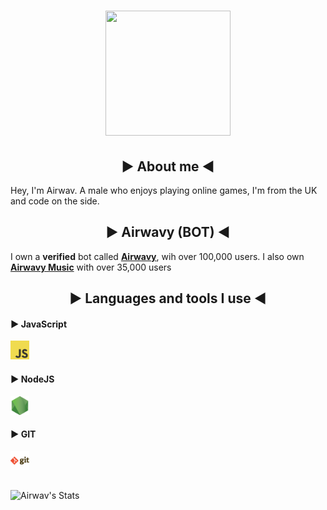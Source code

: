 <h1 align="center">
  <a href="https://airwavy.site.xyz"><img src="https://cdn.discordapp.com/attachments/865294558690672680/1039598862417010738/airwavy_logo_white_500x500.png" width="200" height="200"></a>
</h1>

<h2 align="center"> ► About me ◄ </h2>

Hey, I'm Airwav. A male who enjoys playing online games, I'm from the UK and code on the side.

<h2 align="center"> ► Airwavy (BOT) ◄ </h2>

I own a **verified** bot called [**Airwavy**](https://airwavy.site.xyz), wih over 100,000 users. I also own [**Airwavy Music**](https://airwavy.site.xyz/music) with over 35,000 users

<h2 align="center"> ► Languages and tools I use ◄ </h2>

<h4 align="left">► JavaScript </h4>
<code><img src="https://raw.githubusercontent.com/github/explore/80688e429a7d4ef2fca1e82350fe8e3517d3494d/topics/javascript/javascript.png" width="30" height="30"></code><h4 align="left">► NodeJS </h4>
<code><img src="https://raw.githubusercontent.com/github/explore/80688e429a7d4ef2fca1e82350fe8e3517d3494d/topics/nodejs/nodejs.png" width="30" height="30"></code><h4 align="left">► GIT </h4>
<code><img src="https://raw.githubusercontent.com/github/explore/80688e429a7d4ef2fca1e82350fe8e3517d3494d/topics/git/git.png" width="30" height="30"></code>

<br/>

<h2 align="left">  </h2>

![Airwav's Stats](https://github-readme-stats.vercel.app/api?username=Airwav&count_private=true&include_all_commits=true&show_icons=true&hide_border=true&hide_title=true&theme=dracula)
